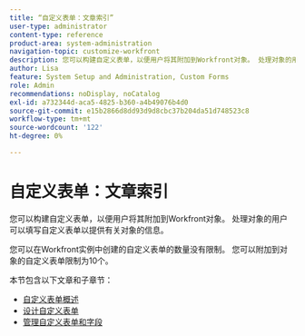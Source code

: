 ```yaml
---
title: “自定义表单：文章索引”
user-type: administrator
content-type: reference
product-area: system-administration
navigation-topic: customize-workfront
description: 您可以构建自定义表单，以便用户将其附加到Workfront对象。 处理对象的用户可以填写自定义表单以提供有关对象的信息。
author: Lisa
feature: System Setup and Administration, Custom Forms
role: Admin
recommendations: noDisplay, noCatalog
exl-id: a732344d-aca5-4825-b360-a4b49076b4d0
source-git-commit: e15b2866d8dd93d9d8cbc37b204da51d748523c8
workflow-type: tm+mt
source-wordcount: '122'
ht-degree: 0%

---
```


# 自定义表单：文章索引

<!-- Audited: 1/2024 -->

您可以构建自定义表单，以便用户将其附加到Workfront对象。 处理对象的用户可以填写自定义表单以提供有关对象的信息。

您可以在Workfront实例中创建的自定义表单的数量没有限制。 您可以附加到对象的自定义表单限制为10个。

本节包含以下文章和子章节：

* [自定义表单概述](../../../administration-and-setup/customize-workfront/create-manage-custom-forms/custom-forms-overview.md)
* [设计自定义表单](/help/quicksilver/administration-and-setup/customize-workfront/create-manage-custom-forms/form-designer/design-a-form/design-a-form-toc.md)
* [管理自定义表单和字段](/help/quicksilver/administration-and-setup/customize-workfront/create-manage-custom-forms/manage-custom-forms-toc.md)
